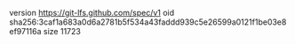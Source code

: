 version https://git-lfs.github.com/spec/v1
oid sha256:3caf1a683a0d6a2781b5f534a43faddd939c5e26599a0121f1be03e8ef97116a
size 11723
